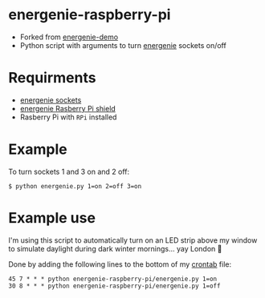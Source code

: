 # energenie-raspberry-pi
- Forked from [energenie-demo](https://github.com/MiniGirlGeek/energenie-demo)
- Python script with arguments to turn [energenie](https://energenie4u.co.uk) sockets on/off

# Requirments
- [energenie sockets](https://energenie4u.co.uk/catalogue/product/MIHO002)
- [energenie Rasberry Pi shield](https://energenie4u.co.uk/catalogue/product/ENER314-IR)
- Rasberry Pi with `RPi` installed

# Example
To turn sockets 1 and 3 on and 2 off:
```
$ python energenie.py 1=on 2=off 3=on
```

# Example use
I'm using this script to automatically turn on an LED strip above my window to simulate daylight during dark winter mornings... yay London 🎉

Done by adding the following lines to the bottom of my [crontab](https://www.raspberrypi.org/documentation/linux/usage/cron.md) file:
```
45 7 * * * python energenie-raspberry-pi/energenie.py 1=on
30 8 * * * python energenie-raspberry-pi/energenie.py 1=off
```
